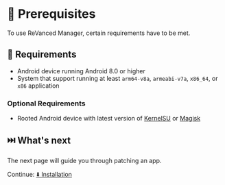 # 💼 Prerequisites

To use ReVanced Manager, certain requirements have to be met.

## 🤝 Requirements

- Android device running Android 8.0 or higher
- System that support running at least `arm64-v8a`, `armeabi-v7a`, `x86_64`, or `x86` application

### Optional Requirements

- Rooted Android device with latest version of [KernelSU](https://github.com/tiann/KernelSU) or [Magisk](https://github.com/topjohnwu/Magisk)

## ⏭️ What's next

The next page will guide you through patching an app.

Continue: [⬇️ Installation](1_installation.md)

